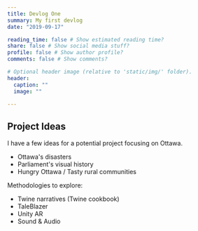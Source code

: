 ```yaml
---
title: Devlog One
summary: My first devlog
date: "2019-09-17"

reading_time: false # Show estimated reading time?
share: false # Show social media stuff?
profile: false # Show author profile?
comments: false # Show comments?

# Optional header image (relative to 'static/img/' folder).
header:
  caption: ""
  image: ""
 
---  
```

 
## Project Ideas

I have a few ideas for a potential project focusing on Ottawa.

- Ottawa's disasters
- Parliament's visual history
- Hungry Ottawa / Tasty rural communities

Methodologies to explore:

 - Twine narratives (Twine cookbook)
 - TaleBlazer
 - Unity AR
 - Sound & Audio
